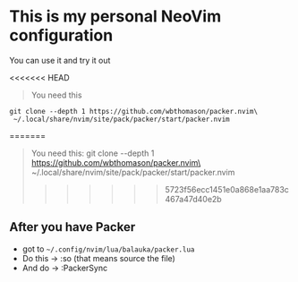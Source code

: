 # This is my personal NeoVim configuration

You can use it and try it out

<<<<<<< HEAD
>You need this

    git clone --depth 1 https://github.com/wbthomason/packer.nvim\
     ~/.local/share/nvim/site/pack/packer/start/packer.nvim
=======
>You need this: git clone --depth 1 https://github.com/wbthomason/packer.nvim\ ~/.local/share/nvim/site/pack/packer/start/packer.nvim
>>>>>>> 5723f56ecc1451e0a868e1aa783c467a47d40e2b

## After you have Packer

- got to `~/.config/nvim/lua/balauka/packer.lua`
- Do this -> :so (that means source the file)
- And do -> :PackerSync

